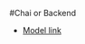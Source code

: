 #Chai or Backend

- [Model link](https://app.eraser.io/workspace/YtPqZ1VogxGy1jzIDkzj?origin=share)
